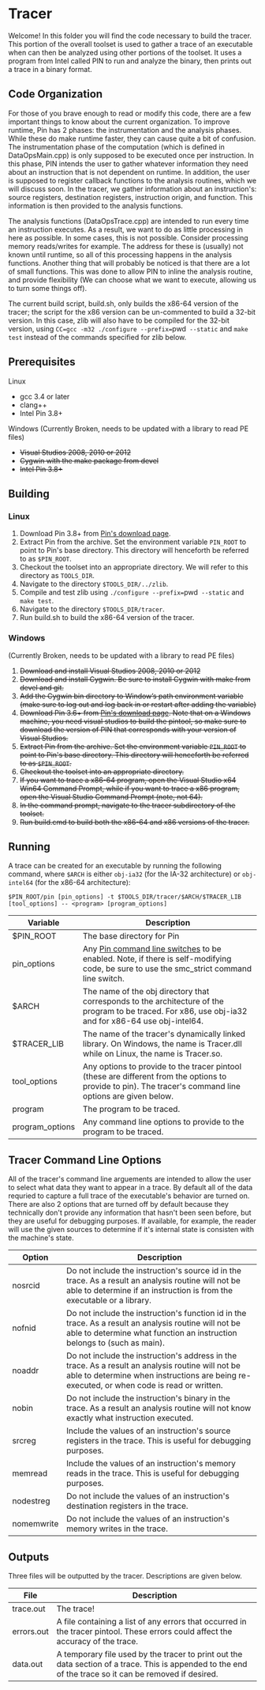 # Tracer #

Welcome! In this folder you will find the code necessary to build the tracer. This portion of the overall toolset is used to gather a trace of an executable when can then be analyzed using other portions of the toolset. It uses a program from Intel called PIN to run and analyze the binary, then prints out a trace in a binary format.

## Code Organization ##
For those of you brave enough to read or modify this code, there are a few important things to know about the current organization. To improve runtime, Pin has 2 phases: the instrumentation and the analysis phases. While these do make runtime faster, they can cause quite a bit of confusion. The instrumentation phase of the computation (which is defined in DataOpsMain.cpp) is only supposed to be executed once per instruction. In this phase, PIN intends the user to gather whatever information they need about an instruction that is not dependent on runtime. In addition, the user is supposed to register callback functions to the analysis routines, which we will discuss soon. In the tracer, we gather information about an instruction's: source registers, destination registers, instruction origin, and function. This information is then provided to the analysis functions.

The analysis functions (DataOpsTrace.cpp) are intended to run every time an instruction executes. As a result, we want to do as little processing in here as possible. In some cases, this is not possible. Consider processing memory reads/writes for example. The address for these is (usually) not known until runtime, so all of this processing happens in the analysis functions. Another thing that will probably be noticed is that there are a lot of small functions. This was done to allow PIN to inline the analysis routine, and provide flexibility (We can choose what we want to execute, allowing us to turn some things off). 

The current build script, build.sh, only builds the x86-64 version of the tracer; the script for the x86 version can be un-commented to build a 32-bit version. In this case, zlib will also have to be compiled for the 32-bit version, using `CC=gcc -m32 ./configure --prefix=`pwd` --static` and `make test` instead of the commands specified for zlib below. 

## Prerequisites ##

Linux

* gcc 3.4 or later
* clang++
* Intel Pin 3.8+

Windows (Currently Broken, needs to be updated with a library to read PE files)

* ~~Visual Studios 2008, 2010 or 2012~~
* ~~Cygwin with the make package from devel~~
* ~~Intel Pin 3.8+~~

## Building ##

### Linux ###
1. Download Pin 3.8+ from [Pin's download page](https://software.intel.com/en-us/articles/pintool-downloads).
2. Extract Pin from the archive.  Set the environment variable `PIN_ROOT` to point to Pin's base directory.  This directory will henceforth be referred to as `$PIN_ROOT`.
3. Checkout the toolset into an appropriate directory.  We will refer to this directory as `TOOLS_DIR`.
4. Navigate to the directory `$TOOLS_DIR/../zlib`.
5. Compile and test zlib using `./configure --prefix=`pwd` --static` and `make test`.
6. Navigate to the directory `$TOOLS_DIR/tracer`.
7. Run build.sh to build the x86-64 version of the tracer. 

### Windows ###
(Currently Broken, needs to be updated with a library to read PE files)
1. ~~Download and install Visual Studios 2008, 2010 or 2012~~
2. ~~Download and install Cygwin. Be sure to install Cygwin with make from devel and git.~~
3. ~~Add the Cygwin bin directory to Window’s path environment variable (make sure to log out and log back in or restart after adding the variable)~~
4. ~~Download Pin 3.6+ from [Pin's download page](https://software.intel.com/en-us/articles/pintool-downloads). Note that on a Windows machine, you need visual studios to build the pintool, so make sure to download the version of PIN that corresponds with your version of Visual Studios.~~
5. ~~Extract Pin from the archive. Set the environment variable `PIN_ROOT` to point to Pin's base directory.  This directory will henceforth be referred to as `$PIN_ROOT`.~~
7. ~~Checkout the toolset into an appropriate directory.~~
8. ~~If you want to trace a x86-64 program, open the Visual Studio x64 Win64 Command Prompt, while if you want to trace a x86 program, open the Visual Studio Command Prompt (note, not 64).~~
9. ~~In the command prompt, navigate to the tracer subdirectory of the toolset.~~
10. ~~Run build.cmd to build both the x86-64 and x86 versions of the tracer.~~

## Running ##

A trace can be created for an executable by running the following command, where `$ARCH` is either `obj-ia32` (for the IA-32 architecture) or `obj-intel64` (for the x86-64 architecture):

`$PIN_ROOT/pin [pin_options] -t $TOOLS_DIR/tracer/$ARCH/$TRACER_LIB [tool_options] -- <program> [program_options]`

Variable         | Description
-----------------|------------
$PIN_ROOT        | The base directory for Pin
pin_options      | Any [Pin command line switches](https://software.intel.com/sites/landingpage/pintool/docs/67254/Pin/html/group__KNOBS.html) to be enabled. Note, if there is self-modifying code, be sure to use the smc_strict command line switch.
$ARCH            | The name of the obj directory that corresponds to the architecture of the program to be traced. For x86, use obj-ia32 and for x86-64 use obj-intel64.
$TRACER_LIB      | The name of the tracer's dynamically linked library. On Windows, the name is Tracer.dll while on Linux, the name is Tracer.so.
tool_options     | Any options to provide to the tracer pintool (these are different from the options to provide to pin). The tracer's command line options are given below.
program          | The program to be traced.
program_options  | Any command line options to provide to the program to be traced.

## Tracer Command Line Options ##
All of the tracer's command line arguements are intended to allow the user to select what data they want to appear in a trace. By default all of the data requried to capture a full trace of the executable's behavior are turned on. There are also 2 options that are turned off by default because they technically don't provide any information that hasn't been seen before, but they are useful for debugging purposes. If available, for example, the reader will use the given sources to determine if it's internal state is consisten with the machine's state.


Option        | Description
--------------|------------
   nosrcid    | Do not include the instruction's source id in the trace. As a result an analysis routine will not be able to determine if an instruction is from the executable or a library.
   nofnid     | Do not include the instruction's function id in the trace. As a result an analysis routine will not be able to determine what function an instruction belongs to (such as main).
   noaddr     | Do not include the instruction's address in the trace. As a result an analysis routine will not be able to determine when instructions are being re-executed, or when code is read or written.
   nobin      | Do not include the instruction's binary in the trace. As a result an analysis routine will not know exactly what instruction executed.
   srcreg     | Include the values of an instruction's source registers in the trace. This is useful for debugging purposes.
   memread    | Include the values of an instruction's memory reads in the trace. This is useful for debugging purposes.
   nodestreg  | Do not include the values of an instruction's destination registers in the trace.
   nomemwrite | Do not include the values of an instruction's memory writes in the trace.

## Outputs ##
Three files will be outputted by the tracer. Descriptions are given below.

File         | Description
-------------|------------
trace.out    | The trace!
errors.out   | A file containing a list of any errors that occurred in the tracer pintool. These errors could affect the accuracy of the trace.
data.out     | A temporary file used by the tracer to print out the data section of a trace. This is appended to the end of the trace so it can be removed if desired.
